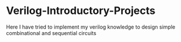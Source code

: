 # Verilog-Introductory-Projects
Here I have tried to implement my verilog knowledge to design simple combinational and sequential circuits
